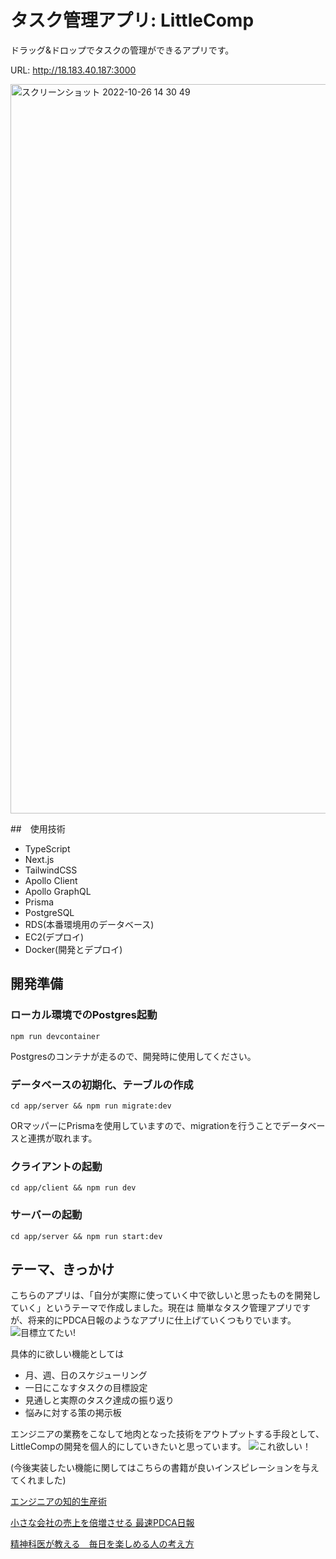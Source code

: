 # タスク管理アプリ: LittleComp
ドラッグ&ドロップでタスクの管理ができるアプリです。

URL: http://18.183.40.187:3000

<img width="1167" alt="スクリーンショット 2022-10-26 14 30 49" src="https://user-images.githubusercontent.com/84382062/197942671-dd795240-7ccf-49c7-9561-ef97f5026ee0.png">

##　使用技術
* TypeScript
* Next.js
* TailwindCSS
* Apollo Client
* Apollo GraphQL
* Prisma
* PostgreSQL
* RDS(本番環境用のデータベース)
* EC2(デプロイ)
* Docker(開発とデプロイ)


## 開発準備

### ローカル環境でのPostgres起動

```npm run devcontainer```

Postgresのコンテナが走るので、開発時に使用してください。

### データベースの初期化、テーブルの作成

```cd app/server && npm run migrate:dev```

ORマッパーにPrismaを使用していますので、migrationを行うことでデータベースと連携が取れます。

### クライアントの起動

```cd app/client && npm run dev```

### サーバーの起動

```cd app/server && npm run start:dev```

## テーマ、きっかけ

こちらのアプリは、「自分が実際に使っていく中で欲しいと思ったものを開発していく」というテーマで作成しました。現在は
簡単なタスク管理アプリですが、将来的にPDCA日報のようなアプリに仕上げていくつもりでいます。
![目標立てたい!](https://user-images.githubusercontent.com/84382062/197946344-6a65bb18-65af-4fa7-9654-a4157d61b1ab.png)

具体的に欲しい機能としては
* 月、週、日のスケジューリング
* 一日にこなすタスクの目標設定
* 見通しと実際のタスク達成の振り返り
* 悩みに対する策の掲示板

エンジニアの業務をこなして地肉となった技術をアウトプットする手段として、LittleCompの開発を個人的にしていきたいと思っています。
![これ欲しい！](https://user-images.githubusercontent.com/84382062/197948046-1cfeb066-9e78-4a20-b051-3c40cf8f9333.png)

(今後実装したい機能に関してはこちらの書籍が良いインスピレーションを与えてくれました)

[エンジニアの知的生産術](https://www.amazon.co.jp/%E3%82%A8%E3%83%B3%E3%82%B8%E3%83%8B%E3%82%A2%E3%81%AE%E7%9F%A5%E7%9A%84%E7%94%9F%E7%94%A3%E8%A1%93-%E2%80%95%E5%8A%B9%E7%8E%87%E7%9A%84%E3%81%AB%E5%AD%A6%E3%81%B3%E3%80%81%E6%95%B4%E7%90%86%E3%81%97%E3%80%81%E3%82%A2%E3%82%A6%E3%83%88%E3%83%97%E3%83%83%E3%83%88%E3%81%99%E3%82%8B-WEB-PRESS-plus-ebook/dp/B07JFRF6MW/ref=sr_1_1?adgrpid=53431906556&gclid=Cj0KCQjwkt6aBhDKARIsAAyeLJ112vOvMEmX2MWG6jm_6hdXEP7e8HEszYCsIpHTDCgwGtlRAjROEdYaAvl4EALw_wcB&hvadid=618552905697&hvdev=c&hvlocphy=9053413&hvnetw=g&hvqmt=e&hvrand=4557717029985653798&hvtargid=kwd-484598975701&hydadcr=27264_14598071&jp-ad-ap=0&keywords=%E3%82%A8%E3%83%B3%E3%82%B8%E3%83%8B%E3%82%A2%E3%81%AE%E7%9F%A5%E7%9A%84%E7%94%9F%E7%94%A3%E8%A1%93&qid=1666764671&qu=eyJxc2MiOiIxLjM0IiwicXNhIjoiMS4xMyIsInFzcCI6IjEuMDgifQ%3D%3D&sr=8-1)
 
[小さな会社の売上を倍増させる 最速PDCA日報](https://www.amazon.co.jp/%E5%B0%8F%E3%81%95%E3%81%AA%E4%BC%9A%E7%A4%BE%E3%81%AE%E5%A3%B2%E4%B8%8A%E3%82%92%E5%80%8D%E5%A2%97%E3%81%95%E3%81%9B%E3%82%8B%E6%9C%80%E9%80%9FPDCA%E6%97%A5%E5%A0%B1-%E4%B8%AD%E5%8F%B8-%E7%A5%89%E5%B2%90/dp/4822289613/ref=sr_1_1?__mk_ja_JP=%E3%82%AB%E3%82%BF%E3%82%AB%E3%83%8A&crid=2EDVIUB6VBOU3&keywords=PDCA%E6%97%A5%E5%A0%B1&qid=1666764764&qu=eyJxc2MiOiIxLjQzIiwicXNhIjoiMS4wMSIsInFzcCI6IjAuOTcifQ%3D%3D&sprefix=pdca%E6%97%A5%E5%A0%B1%2Caps%2C226&sr=8-1)
 
[精神科医が教える　毎日を楽しめる人の考え方](https://www.amazon.co.jp/%E7%B2%BE%E7%A5%9E%E7%A7%91%E5%8C%BB%E3%81%8C%E6%95%99%E3%81%88%E3%82%8B-%E6%AF%8E%E6%97%A5%E3%82%92%E6%A5%BD%E3%81%97%E3%82%81%E3%82%8B%E4%BA%BA%E3%81%AE%E8%80%83%E3%81%88%E6%96%B9-%E3%81%8D%E3%81%9A%E3%81%AA%E5%87%BA%E7%89%88-%E6%A8%BA%E6%B2%A2-%E7%B4%AB%E8%8B%91-ebook/dp/B09WMF2TV9/ref=sr_1_1?keywords=%E6%AF%8E%E6%97%A5%E3%82%92%E6%A5%BD%E3%81%97%E3%82%81%E3%82%8B%E4%BA%BA%E3%81%AE%E8%80%83%E3%81%88%E6%96%B9&qid=1666764824&qu=eyJxc2MiOiIxLjcyIiwicXNhIjoiMS4yNiIsInFzcCI6IjEuMDkifQ%3D%3D&sprefix=%E6%AF%8E%E6%97%A5%E3%82%92%2Caps%2C252&sr=8-1)

